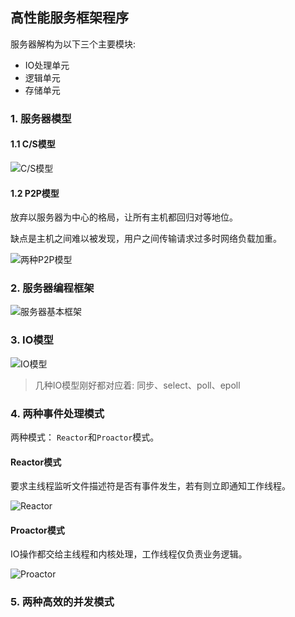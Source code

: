 ## 高性能服务框架程序

服务器解构为以下三个主要模块: 

- IO处理单元
- 逻辑单元
- 存储单元

### 1. 服务器模型

#### 1.1 C/S模型

![C/S模型](http://cdn.lentme.cn/20220820195247.png)

#### 1.2 P2P模型

放弃以服务器为中心的格局，让所有主机都回归对等地位。

缺点是主机之间难以被发现，用户之间传输请求过多时网络负载加重。

![两种P2P模型](http://cdn.lentme.cn/20220820195451.png)

### 2. 服务器编程框架

![服务器基本框架](http://cdn.lentme.cn/20220820195531.png)

### 3. IO模型

![IO模型](http://cdn.lentme.cn/20220820195651.png)

> 几种IO模型刚好都对应着: 同步、select、poll、epoll

### 4. 两种事件处理模式

两种模式： `Reactor`和`Proactor`模式。

#### Reactor模式

要求主线程监听文件描述符是否有事件发生，若有则立即通知工作线程。

![Reactor](http://cdn.lentme.cn/20220820195935.png)

#### Proactor模式

IO操作都交给主线程和内核处理，工作线程仅负责业务逻辑。

![Proactor](http://cdn.lentme.cn/20220820200215.png)

### 5. 两种高效的并发模式


